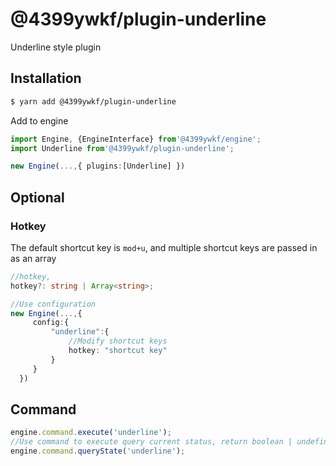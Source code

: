 # @4399ywkf/plugin-underline

Underline style plugin

## Installation

```bash
$ yarn add @4399ywkf/plugin-underline
```

Add to engine

```ts
import Engine, {EngineInterface} from'@4399ywkf/engine';
import Underline from'@4399ywkf/plugin-underline';

new Engine(...,{ plugins:[Underline] })
```

## Optional

### Hotkey

The default shortcut key is `mod+u`, and multiple shortcut keys are passed in as an array

```ts
//hotkey,
hotkey?: string | Array<string>;

//Use configuration
new Engine(...,{
     config:{
         "underline":{
             //Modify shortcut keys
             hotkey: "shortcut key"
         }
     }
  })
```

## Command

```ts
engine.command.execute('underline');
//Use command to execute query current status, return boolean | undefined
engine.command.queryState('underline');
```
